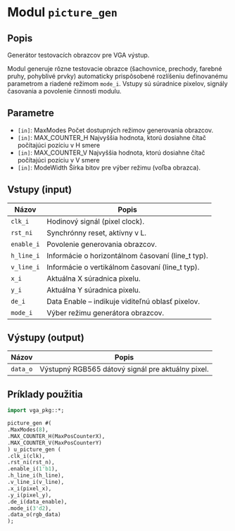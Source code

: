 # Modul `picture_gen`

## Popis

Generátor testovacích obrazcov pre VGA výstup.

Modul generuje rôzne testovacie obrazce (šachovnice, prechody, farebné pruhy, pohyblivé prvky)
automaticky prispôsobené rozlíšeniu definovanému parametrom a riadené režimom `mode_i`.
Vstupy sú súradnice pixelov, signály časovania a povolenie činnosti modulu.

## Parametre

- `[in]`: MaxModes     Počet dostupných režimov generovania obrazcov.
- `[in]`: MAX_COUNTER_H   Najvyššia hodnota, ktorú dosiahne čítač počítajúci pozíciu v H smere
- `[in]`: MAX_COUNTER_V   Najvyššia hodnota, ktorú dosiahne čítač počítajúci pozíciu v V smere
- `[in]`: ModeWidth    Šírka bitov pre výber režimu (voľba obrazca).

## Vstupy (input)

| Názov | Popis |
|-------|--------|
| `clk_i` | Hodinový signál (pixel clock). |
| `rst_ni` | Synchrónny reset, aktívny v L. |
| `enable_i` | Povolenie generovania obrazcov. |
| `h_line_i` | Informácie o horizontálnom časovaní (line_t typ). |
| `v_line_i` | Informácie o vertikálnom časovaní (line_t typ). |
| `x_i` | Aktuálna X súradnica pixelu. |
| `y_i` | Aktuálna Y súradnica pixelu. |
| `de_i` | Data Enable – indikuje viditeľnú oblasť pixelov. |
| `mode_i` | Výber režimu generátora obrazcov. |

## Výstupy (output)

| Názov | Popis |
|-------|--------|
| `data_o` | Výstupný RGB565 dátový signál pre aktuálny pixel. |

## Príklady použitia

```systemverilog
import vga_pkg::*;

picture_gen #(
.MaxModes(8),
.MAX_COUNTER_H(MaxPosCounterX),
.MAX_COUNTER_V(MaxPosCounterY)
) u_picture_gen (
.clk_i(clk),
.rst_ni(rst_n),
.enable_i(1'b1),
.h_line_i(h_line),
.v_line_i(v_line),
.x_i(pixel_x),
.y_i(pixel_y),
.de_i(data_enable),
.mode_i(3'd2),
.data_o(rgb_data)
);
```

